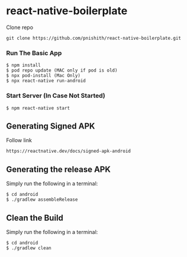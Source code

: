 # react-native-boilerplate

Clone repo

```
git clone https://github.com/pnishith/react-native-boilerplate.git
```

### Run The Basic App

```
$ npm install
$ pod repo update (MAC only if pod is old)
$ npx pod-install (Mac Only)
$ npx react-native run-android
```

### Start Server (In Case Not Started)

```
$ npm react-native start
```

## Generating Signed APK

Follow link

```
https://reactnative.dev/docs/signed-apk-android
```

## Generating the release APK

Simply run the following in a terminal:

```
$ cd android
$ ./gradlew assembleRelease
```

## Clean the Build

Simply run the following in a terminal:

```
$ cd android
$ ./gradlew clean
```
